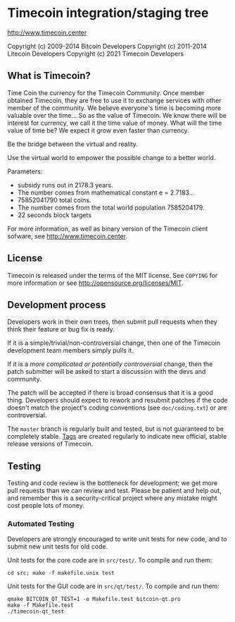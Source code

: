 Timecoin integration/staging tree
================================

http://www.timecoin.center

Copyright (c) 2009-2014 Bitcoin Developers
Copyright (c) 2011-2014 Litecoin Developers
Copyright (c) 2021 Timecoin Developers

What is Timecoin?
----------------
Time Coin the currency for the Timecoin Community. Once member obtained Timecoin, they are free to use it to exchange services with other member of the community. We believe everyone's time is becoming more valuable over the time... So as the value of Timecoin. We know there will be interest for currency, we call it the time value of money. What will the time value of time be? We expect it grow even faster than currency.

Be the bridge between the virtual and reality. 

Use the virtual world to empower the possible change to a better world.

Parameters:
 - subsidy runs out in 2178.3 years. 
 - The number comes from mathematical constant e = 2.7183...
 - 75852041790 total coins.
 - The number comes from the total world population 7585204179.
 - 22 seconds block targets

For more information, as well as binary version of the Timecoin client sofware, see http://www.timecoin.center.

License
-------

Timecoin is released under the terms of the MIT license. See `COPYING` for more
information or see http://opensource.org/licenses/MIT.

Development process
-------------------

Developers work in their own trees, then submit pull requests when they think
their feature or bug fix is ready.

If it is a simple/trivial/non-controversial change, then one of the Timecoin
development team members simply pulls it.

If it is a *more complicated or potentially controversial* change, then the patch
submitter will be asked to start a discussion with the devs and community.

The patch will be accepted if there is broad consensus that it is a good thing.
Developers should expect to rework and resubmit patches if the code doesn't
match the project's coding conventions (see `doc/coding.txt`) or are
controversial.

The `master` branch is regularly built and tested, but is not guaranteed to be
completely stable. [Tags](https://github.com/timecoin-project/timecoin/tags) are created
regularly to indicate new official, stable release versions of Timecoin.

Testing
-------

Testing and code review is the bottleneck for development; we get more pull
requests than we can review and test. Please be patient and help out, and
remember this is a security-critical project where any mistake might cost people
lots of money.

### Automated Testing

Developers are strongly encouraged to write unit tests for new code, and to
submit new unit tests for old code.

Unit tests for the core code are in `src/test/`. To compile and run them:

    cd src; make -f makefile.unix test

Unit tests for the GUI code are in `src/qt/test/`. To compile and run them:

    qmake BITCOIN_QT_TEST=1 -o Makefile.test bitcoin-qt.pro
    make -f Makefile.test
    ./timecoin-qt_test

